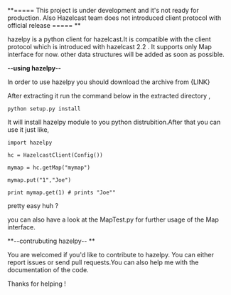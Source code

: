 **===== This project is under development and it's not ready for production. Also Hazelcast team does not introduced client protocol with official release =====
**

hazelpy is a python client for hazelcast.It is compatible with the client protocol which is introduced with hazelcast 2.2 . It supports only Map interface for now. other data structures will be added as soon as possible.

**--using hazelpy--**

In order to use hazelpy you should  download the archive from {LINK}

After extracting it run the command below in the extracted directory ,

`python setup.py install`

It will install hazelpy module to you python distrubition.After that you can use it just like,

	import hazelpy

	hc = HazelcastClient(Config())

	mymap = hc.getMap("mymap") 
	
	mymap.put("1","Joe")
	
	print mymap.get(1) # prints "Joe""

pretty easy huh ? 

you can also have a look at the MapTest.py for further usage of the Map interface.

**--contrubuting hazelpy--
**

You are welcomed if you'd like to contribute to hazelpy. You can either report issues or send pull requests.You can also help me with the documentation of the code.

Thanks for helping !

